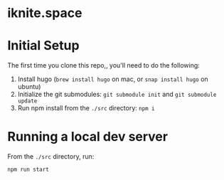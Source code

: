 # iknite.space

# Initial Setup
The first time you clone this repo,, you'll need to do the following:
1. Install hugo (`brew install hugo` on mac, or `snap install hugo` on ubuntu)
2. Initialize the git submodules: `git submodule init` and `git submodule update`
3. Run npm install from the `./src` directory: `npm i`

# Running a local dev server
From the `./src` directory, run:
```
npm run start
```
